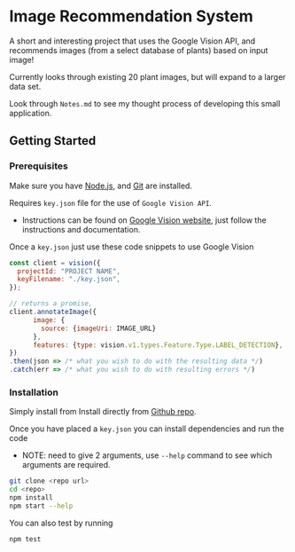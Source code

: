 # Image Recommendation System
A short and interesting project that uses the Google Vision API, and recommends images (from a select database of plants) based on input image!

Currently looks through existing 20 plant images, but will expand to a larger data set.

Look through `Notes.md` to see my thought process of developing this small application.

## Getting Started

### Prerequisites

Make sure you have [Node.js](https://nodejs.org), and [Git](https://git-scm.com/) are installed.

Requires `key.json` file for the use of `Google Vision API`.
- Instructions can be found on [Google Vision website](https://cloud.google.com/vision/), just follow the instructions and documentation.

Once a `key.json` just use these code snippets to use Google Vision

```js
const client = vision({
  projectId: "PROJECT NAME",
  keyFilename: "./key.json",
});
```
```js
// returns a promise, 
client.annotateImage({
      image: {
        source: {imageUri: IMAGE_URL}
      },
      features: {type: vision.v1.types.Feature.Type.LABEL_DETECTION},
})
.then(json => /* what you wish to do with the resulting data */)
.catch(err => /* what you wish to do with resulting errors */)
```

### Installation

Simply install from Install directly from [Github repo]().

Once you have placed a `key.json` you can install dependencies and run the code
- NOTE: need to give 2 arguments, use `--help` command to see which arguments are required.

```bash
git clone <repo url>
cd <repo>
npm install
npm start --help
```

You can also test by running

```bash
npm test
```
